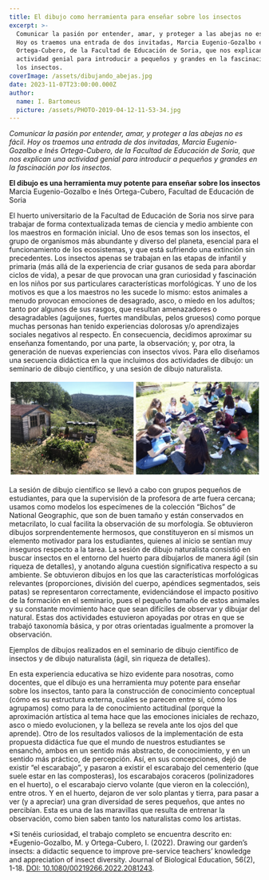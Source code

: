 ```yaml
---
title: El dibujo como herramienta para enseñar sobre los insectos
excerpt: >-
  Comunicar la pasión por entender, amar, y proteger a las abejas no es fácil.
  Hoy os traemos una entrada de dos invitadas, Marcia Eugenio-Gozalbo e Inés
  Ortega-Cubero, de la Facultad de Educación de Soria, que nos explican una
  actividad genial para introducir a pequeños y grandes en la fascinación por
  los insectos. 
coverImage: /assets/dibujando_abejas.jpg
date: 2023-11-07T23:00:00.000Z
author:
  name: I. Bartomeus
  picture: /assets/PHOTO-2019-04-12-11-53-34.jpg
---
```


*Comunicar la pasión por entender, amar, y proteger a las abejas no es fácil. Hoy os traemos una entrada de dos invitadas, Marcia Eugenio-Gozalbo e Inés Ortega-Cubero, de la Facultad de Educación de Soria, que nos explican una actividad genial para introducir a pequeños y grandes en la fascinación por los insectos.*

**El dibujo es una herramienta muy potente para enseñar sobre los insectos**\
Marcia Eugenio-Gozalbo e Inés Ortega-Cubero, Facultad de Educación de Soria

El huerto universitario de la Facultad de Educación de Soria nos sirve para trabajar de forma contextualizada temas de ciencia y medio ambiente con los maestros en formación inicial. Uno de esos temas son los insectos, el grupo de organismos más abundante y diverso del planeta, esencial para el funcionamiento de los ecosistemas, y que está sufriendo una extinción sin precedentes. Los insectos apenas se trabajan en las etapas de infantil y primaria (más allá de la experiencia de criar gusanos de seda para abordar ciclos de vida), a pesar de que provocan una gran curiosidad y fascinación en los niños por sus particulares características morfológicas. Y uno de los motivos es que a los maestros no les sucede lo mismo: estos animales a menudo provocan emociones de desagrado, asco, o miedo en los adultos; tanto por algunos de sus rasgos, que resultan amenazadores o desagradables (aguijones, fuertes mandíbulas, pelos gruesos) como porque muchas personas han tenido experiencias dolorosas y/o aprendizajes sociales negativos al respecto. En consecuencia, decidimos aproximar su enseñanza fomentando, por una parte, la observación; y, por otra, la generación de nuevas experiencias con insectos vivos. Para ello diseñamos una secuencia didáctica en la que incluimos dos actividades de dibujo: un seminario de dibujo científico, y una sesión de dibujo naturalista. 

![Huertos y alumnos dibujando](/assets/huertos.png "Huerto EcoDidáctico del Campus de Soria (Universidad de Valladolid) y sesión de dibujo naturalista en el huerto, en que se trabajó también la identificación de los organismos con guías de campo")

La sesión de dibujo científico se llevó a cabo con grupos pequeños de estudiantes, para que la supervisión de la profesora de arte fuera cercana; usamos como modelos los especímenes de la colección “Bichos” de National Geographic, que son de buen tamaño y están conservados en metacrilato, lo cual facilita la observación de su morfología. Se obtuvieron dibujos sorprendentemente hermosos, que constituyeron en sí mismos un elemento motivador para los estudiantes, quienes al inicio se sentían muy inseguros respecto a la tarea. La sesión de dibujo naturalista consistió en buscar insectos en el entorno del huerto para dibujarlos de manera ágil (sin riqueza de detalles), y anotando alguna cuestión significativa respecto a su ambiente. Se obtuvieron dibujos en los que las características morfológicas relevantes (proporciones, división del cuerpo, apéndices segmentados, seis patas) se representaron correctamente, evidenciándose el impacto positivo de la formación en el seminario, pues el pequeño tamaño de estos animales y su constante movimiento hace que sean difíciles de observar y dibujar del natural. Estas dos actividades estuvieron apoyadas por otras en que se trabajó taxonomía básica, y por otras orientadas igualmente a promover la observación.

Ejemplos de dibujos realizados en el seminario de dibujo científico de insectos y de dibujo naturalista (ágil, sin riqueza de detalles).

En esta experiencia educativa se hizo evidente para nosotras, como docentes, que el dibujo es una herramienta muy potente para enseñar sobre los insectos, tanto para la construcción de conocimiento conceptual (cómo es su estructura externa, cuáles se parecen entre sí, cómo los agrupamos) como para la de conocimiento actitudinal (porque la aproximación artística al tema hace que las emociones iniciales de rechazo, asco o miedo evolucionen, y la belleza se revela ante los ojos del que aprende). Otro de los resultados valiosos de la implementación de esta propuesta didáctica fue que el mundo de nuestros estudiantes se ensanchó, ambos en un sentido más abstracto, de conocimiento, y en un sentido más práctico, de percepción. Así, en sus concepciones, dejó de existir “el escarabajo”, y pasaron a existir el escarabajo del cementerio (que suele estar en las composteras), los escarabajos coraceros (polinizadores en el huerto), o el escarabajo ciervo volante (que vieron en la colección), entre otros. Y en el huerto, dejaron de ver solo plantas y tierra, para pasar a ver (y a apreciar) una gran diversidad de seres pequeños, que antes no percibían. Esta es una de las maravillas que resulta de entrenar la observación, como bien saben tanto los naturalistas como los artistas.

\*Si tenéis curiosidad, el trabajo completo se encuentra descrito en: \*Eugenio-Gozalbo, M. y Ortega-Cubero, I. (2022). Drawing our garden’s insects: a didactic sequence to improve pre-service teachers’ knowledge and appreciation of insect diversity. Journal of Biological Education, 56(2), 1-18. [DOI: 10.1080/00219266.2022.2081243](https://www.tandfonline.com/doi/abs/10.1080/00219266.2022.2081243).
